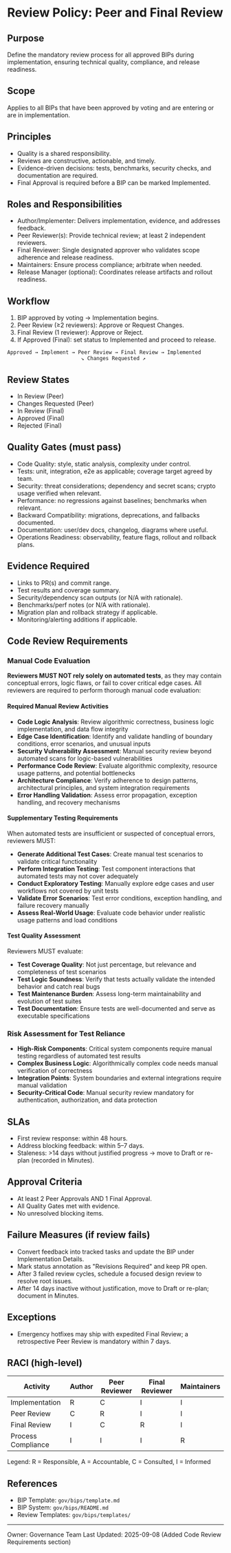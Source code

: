 # Review Policy: Peer and Final Review

## Purpose
Define the mandatory review process for all approved BIPs during implementation, ensuring technical quality, compliance, and release readiness.

## Scope
Applies to all BIPs that have been approved by voting and are entering or are in implementation.

## Principles
- Quality is a shared responsibility.
- Reviews are constructive, actionable, and timely.
- Evidence-driven decisions: tests, benchmarks, security checks, and documentation are required.
- Final Approval is required before a BIP can be marked Implemented.

## Roles and Responsibilities
- Author/Implementer: Delivers implementation, evidence, and addresses feedback.
- Peer Reviewer(s): Provide technical review; at least 2 independent reviewers.
- Final Reviewer: Single designated approver who validates scope adherence and release readiness.
- Maintainers: Ensure process compliance; arbitrate when needed.
- Release Manager (optional): Coordinates release artifacts and rollout readiness.

## Workflow
1. BIP approved by voting → Implementation begins.
2. Peer Review (≥2 reviewers): Approve or Request Changes.
3. Final Review (1 reviewer): Approve or Reject.
4. If Approved (Final): set status to Implemented and proceed to release.

```
Approved → Implement → Peer Review → Final Review → Implemented
                        ↘ Changes Requested ↗
```

## Review States
- In Review (Peer)
- Changes Requested (Peer)
- In Review (Final)
- Approved (Final)
- Rejected (Final)

## Quality Gates (must pass)
- Code Quality: style, static analysis, complexity under control.
- Tests: unit, integration, e2e as applicable; coverage target agreed by team.
- Security: threat considerations; dependency and secret scans; crypto usage verified when relevant.
- Performance: no regressions against baselines; benchmarks when relevant.
- Backward Compatibility: migrations, deprecations, and fallbacks documented.
- Documentation: user/dev docs, changelog, diagrams where useful.
- Operations Readiness: observability, feature flags, rollout and rollback plans.

## Evidence Required
- Links to PR(s) and commit range.
- Test results and coverage summary.
- Security/dependency scan outputs (or N/A with rationale).
- Benchmarks/perf notes (or N/A with rationale).
- Migration plan and rollback strategy if applicable.
- Monitoring/alerting additions if applicable.

## Code Review Requirements

### Manual Code Evaluation
**Reviewers MUST NOT rely solely on automated tests**, as they may contain conceptual errors, logic flaws, or fail to cover critical edge cases. All reviewers are required to perform thorough manual code evaluation:

#### Required Manual Review Activities
- **Code Logic Analysis**: Review algorithmic correctness, business logic implementation, and data flow integrity
- **Edge Case Identification**: Identify and validate handling of boundary conditions, error scenarios, and unusual inputs
- **Security Vulnerability Assessment**: Manual security review beyond automated scans for logic-based vulnerabilities
- **Performance Code Review**: Evaluate algorithmic complexity, resource usage patterns, and potential bottlenecks
- **Architecture Compliance**: Verify adherence to design patterns, architectural principles, and system integration requirements
- **Error Handling Validation**: Assess error propagation, exception handling, and recovery mechanisms

#### Supplementary Testing Requirements
When automated tests are insufficient or suspected of conceptual errors, reviewers MUST:

- **Generate Additional Test Cases**: Create manual test scenarios to validate critical functionality
- **Perform Integration Testing**: Test component interactions that automated tests may not cover adequately
- **Conduct Exploratory Testing**: Manually explore edge cases and user workflows not covered by unit tests
- **Validate Error Scenarios**: Test error conditions, exception handling, and failure recovery manually
- **Assess Real-World Usage**: Evaluate code behavior under realistic usage patterns and load conditions

#### Test Quality Assessment
Reviewers MUST evaluate:
- **Test Coverage Quality**: Not just percentage, but relevance and completeness of test scenarios
- **Test Logic Soundness**: Verify that tests actually validate the intended behavior and catch real bugs
- **Test Maintenance Burden**: Assess long-term maintainability and evolution of test suites
- **Test Documentation**: Ensure tests are well-documented and serve as executable specifications

### Risk Assessment for Test Reliance
- **High-Risk Components**: Critical system components require manual testing regardless of automated test results
- **Complex Business Logic**: Algorithmically complex code needs manual verification of correctness
- **Integration Points**: System boundaries and external integrations require manual validation
- **Security-Critical Code**: Manual security review mandatory for authentication, authorization, and data protection

## SLAs
- First review response: within 48 hours.
- Address blocking feedback: within 5–7 days.
- Staleness: >14 days without justified progress → move to Draft or re-plan (recorded in Minutes).

## Approval Criteria
- At least 2 Peer Approvals AND 1 Final Approval.
- All Quality Gates met with evidence.
- No unresolved blocking items.

## Failure Measures (if review fails)
- Convert feedback into tracked tasks and update the BIP under Implementation Details.
- Mark status annotation as "Revisions Required" and keep PR open.
- After 3 failed review cycles, schedule a focused design review to resolve root issues.
- After 14 days inactive without justification, move to Draft or re-plan; document in Minutes.

## Exceptions
- Emergency hotfixes may ship with expedited Final Review; a retrospective Peer Review is mandatory within 7 days.

## RACI (high-level)
| Activity | Author | Peer Reviewer | Final Reviewer | Maintainers |
|---|---|---|---|---|
| Implementation | R | C | I | I |
| Peer Review | C | R | I | I |
| Final Review | I | C | R | I |
| Process Compliance | I | I | I | R |

Legend: R = Responsible, A = Accountable, C = Consulted, I = Informed

## References
- BIP Template: `gov/bips/template.md`
- BIP System: `gov/bips/README.md`
- Review Templates: `gov/bips/templates/`

---
Owner: Governance Team
Last Updated: 2025-09-08 (Added Code Review Requirements section)
